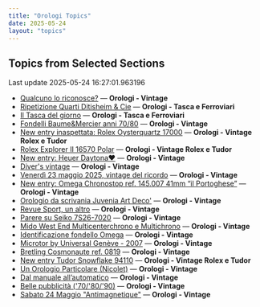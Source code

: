 ```yaml
---
title: "Orologi Topics"
date: 2025-05-24
layout: "topics"
---
```


## Topics from Selected Sections

Last update 2025-05-24 16:27:01.963196

- [Qualcuno lo riconosce?](https://orologi.forumfree.it/?t=80694633) — **Orologi - Vintage**
- [Ripetizione Quarti Ditisheim & Cie](https://orologi.forumfree.it/?t=80697819) — **Orologi - Tasca e Ferroviari**
- [Il Tasca del giorno](https://orologi.forumfree.it/?t=80702163) — **Orologi - Tasca e Ferroviari**
- [Fondelli Baume&Mercier anni 70/80](https://orologi.forumfree.it/?t=80701628) — **Orologi - Vintage**
- [New entry inaspettata: Rolex Oysterquartz 17000](https://orologi.forumfree.it/?t=80701175) — **Orologi - Vintage Rolex e Tudor**
- [Rolex Explorer II 16570 Polar](https://orologi.forumfree.it/?t=80679254) — **Orologi - Vintage Rolex e Tudor**
- [New entry: Heuer Daytona❤️](https://orologi.forumfree.it/?t=80692975) — **Orologi - Vintage**
- [Diver's vintage](https://orologi.forumfree.it/?t=71608461) — **Orologi - Vintage**
- [Venerdì 23 maggio 2025, vintage del ricordo](https://orologi.forumfree.it/?t=80701189) — **Orologi - Vintage**
- [New entry: Omega Chronostop ref. 145.007 41mm “il Portoghese”](https://orologi.forumfree.it/?t=80701688) — **Orologi - Vintage**
- [Orologio da scrivania Juvenia Art Deco'](https://orologi.forumfree.it/?t=80701566) — **Orologi - Vintage**
- [Revue Sport, un altro](https://orologi.forumfree.it/?t=80702095) — **Orologi - Vintage**
- [Parere su Seiko 7S26-7020](https://orologi.forumfree.it/?t=80701866) — **Orologi - Vintage**
- [Mido West End Multicenterchrono e Multichrono](https://orologi.forumfree.it/?t=80500945) — **Orologi - Vintage**
- [Identificazione fondello Omega](https://orologi.forumfree.it/?t=80700903) — **Orologi - Vintage**
- [Microtor by Universal Genève - 2007](https://orologi.forumfree.it/?t=80701756) — **Orologi - Vintage**
- [Bretling Cosmonaute ref. 0819](https://orologi.forumfree.it/?t=80698916) — **Orologi - Vintage**
- [New entry Tudor Snowflake 94110](https://orologi.forumfree.it/?t=80665992) — **Orologi - Vintage Rolex e Tudor**
- [Un Orologio Particolare (Nicolet)](https://orologi.forumfree.it/?t=80700453) — **Orologi - Vintage**
- [Dal manuale all’automatico](https://orologi.forumfree.it/?t=80701436) — **Orologi - Vintage**
- [Belle pubblicità ('70/'80/'90)](https://orologi.forumfree.it/?t=80330291) — **Orologi - Vintage**
- [Sabato 24 Maggio "Antimagnetique"](https://orologi.forumfree.it/?t=80702094) — **Orologi - Vintage**
